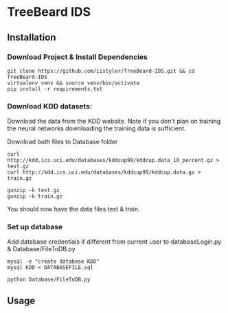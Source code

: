 # TreeBeard IDS

## Installation  
### Download Project & Install Dependencies
```
git clone https://github.com/iistyler/TreeBeard-IDS.git && cd TreeBeard-IDS  
virtualenv venv && source venv/bin/activate  
pip install -r requirements.txt 
```
  
### Download KDD datasets:  
Download the data from the KDD website. Note if you don't plan on training the neural networks downloading the training data is sufficient.

Download both files to Database folder

```
curl http://kdd.ics.uci.edu/databases/kddcup99/kddcup.data_10_percent.gz > test.gz 
curl http://kdd.ics.uci.edu/databases/kddcup99/kddcup.data.gz > train.gz

gunzip -k test.gz
gunzip -k train.gz
```  

You should now have the data files test & train.

### Set up database
Add database credentials if different from current user to databaseLogin.py 
& Database/FileToDB.py

```
mysql -e "create database KDD"
mysql KDD < DATABASEFILE.sql

python Database/FileToDB.py
```

## Usage  

